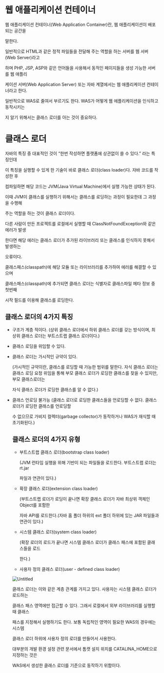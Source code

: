 # 웹 애플리케이션 컨테이너

웹 애플리케이션 컨테이너(Web Application Container)란, 웹 애플리케이션이 배포되는 공간을

말한다.

일반적으로 HTML과 같은 정적 파일들을 전달해 주는 역할을 하는 서버를 웹 서버(Web Server)라고

하며 PHP, JSP, ASP와 같은 언어들을 사용해서 동적인 페이지들을 생성 가능한 서버를 웹 애플리

케이션 서버(Web Application Server) 또는 자바 계열에서는 웹 애플리케이션 컨테이너라고 한다.

일반적으로 WAS로 줄여서 부르기도 한다. WAS가 어떻게 웹 에플리케이션을 인식하고 동작시키는

지 알기 위해서는 클래스 로더를 아는 것이 중요하다.

# 클래스 로더

자바의 특징 중 대표적인 것이 “한번 작성하면 플랫폼에 상관없이 쓸 수 있다.” 라는 특징인데

이 특징을 실행할 수 있게 한 기술이 바로 클래스 로더(class loader)다. 자바 코드를 작성한 후 

컴파일하면 해당 코드는 JVM(Java Virtual Machine)에서 실행 가능한 상태가 된다.

이때 JVM이 클래스를 실행하기 위해서는 클래스를 로딩하는 과정이 필요한데 그 과정을 수행해

주는 역할을 하는 것이 클래스 로더이다.

다른 사람이 만든 프로젝트를 로컬에서 실행할 때 ClassNotFoundException와 같은 에러가 발생 

한다면 해당 에러는 클래스 로더가 추가된 라이브러리 또는 클래스를 인식하지 못해서 발생하는 

오류이다.

클래스패스(classpath)에 해당 모듈 또는 라이브러리를 추가하여 에러를 해결할 수 있으며 

클래스패스(classpath)에 추가되면 클래스 로더는 식별자로 클래스파일 메타 정보 중 첫번째

시작 필드를 이용해 클래스를 로딩한다. 

## 클래스 로더의 4가지 특징

- 구조가 계층 적이다. 
(상위 클래스 로더에서 하위 클래스 로더를 갖는 방식이며, 최상위 클래스 로더는 부트스트랩 
 클래스 로더이다.)

- 클래스 로딩을 위임할 수 있다.

- 클래스 로더는 가시적인 규약이 있다.
    
    (가시적인 규약이란, 클래스를 로딩할 때 가능한 범위를 말한다. 자식 클래스 로더는 클래스
     로딩 요청 위임을 통해 부모 클래스 로더가 로딩한 클래스를 찾을 수 있지만, 부모 클래스로더는
    
     자식 클래스 로더가 로딩한 클래스를 알 수 없다.)
    
     
    
- 클래스 언로딩 불가능
(클래스 로더로 로딩한 클래스들을 언로딩할 수 없다. 클래스 로더가 로딩한 클래스를 언로딩할
    
     수 없으므로 가비지 컬렉터(garbage collector)가 동작하거나 WAS가 재식할 때 초기화된다.)
    
    ## 클래스 로더의 4가지 유형
    
    - 부트스트랩 클래스 로더(bootstrap class loader)
        
        (JVM 런타임 실행을 위해 기반이 되는 파일들을 로드한다. 부트스트랩 로더는 rt.jar
        
        파일과 연관이 있다.)
        
    - 확장 클래스 로더(extension class loader)
        
        (부트스트랩 로더가 로딩이 끝나면 확장 클래스 로더가 자바 최상위 객체인 Object를 포함한 
        
        자바 API를 로드한다.(자바 홈 폴더 하위의 ext 폴더 하위에 있는 JAR 파일들과 연관이 있다.)
        
         
        
    - 시스템 클래스 로더(system class loader)
        
        (확장 로더의 로드가 끝나면 시스템 클래스 로더가 클래스 패스에 포함된 클래스들을 로드
        
        한다.)
        
    - 사용자 정의 클래스 로더(user - defined class loader)
    
    ![Untitled](https://prod-files-secure.s3.us-west-2.amazonaws.com/ea204791-94b0-4594-95e9-37705edf8245/b2f892bf-fdb7-4d25-8cf0-36caf0e43c5e/Untitled.png)
    
    클래스 로더는 이와 같은 계층 관계를 가지고 있다. 사용자는 시스템 클래스 로더가 로드하는 
    
    클래스 패스 영역에만 접근할 수 있다. 그래서 로컬에서 외부 라이브러리를 실행할 때 클래스
    
    패스를 지정해서 실행하기도 한다. 보통 독립적인 영역이 필요한 WAS의 경우에는 시스템 
    
    클래스 로더 하위에 사용자 정의 로더를 만들어서 사용한다. 
    
    대부분의 개발 환경 설정 관련 문서에서 톰캣 설치 위치를 CATALINA_HOME으로 지정하는 것은
    
    WAS에서 생성한 클래스 로더를 기준으로 동작하기 위함이다.